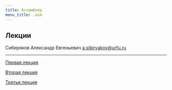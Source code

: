 ```yaml
---
title: Ассемблер
menu_title: .asm
---
```


## Лекции

Сибиряков Александр Евгеньевич a.sibiryakov@urfu.ru

---

[Первая лекция](lectures/1)

[Вторая лекция](lectures/2)

[Третья лекция](lectures/3)
